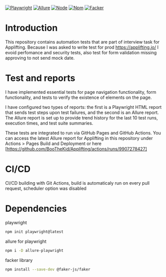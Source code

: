 

[![Playwright](https://img.shields.io/badge/Playwright-1.45.0-blue)](https://playwright.dev/)
[![Allure](https://img.shields.io/badge/Allure-2.29.0-blue)](https://docs.qameta.io/allure/)
[![Node](https://img.shields.io/badge/Node-20.14.0-green)](https://nodejs.org/en/)
[![Npm](https://img.shields.io/badge/Npm-10.8.1-green)](https://www.npmjs.com/)
[![Facker](https://img.shields.io/badge/Facker-blue)](https://https://fakerjs.dev/)

# Introduction

This repository contains automation tests that are part of interview task for Applifting. Because I was asked to write test for prod https://applifting.io/ I evoid perfomance and security tests, also test for form validation missing approving to not send mock date.

# Test and reports

I have implemented essential tests for page navigation functionality, form functionality, and tests to verify the existence of elements on the page.

I have configured two types of reports: the first is a Playwright HTML report that sends test steps upon test failures, and the second is an Allure report. The Allure report is set up to provide trend history for the last 10 test runs, execution times, and test suite summaries.

These tests are integrated to run via GitHub Pages and GitHub Actions. You can access the latest Allure report for Applifting in this repository under Actions > Pages Build and Deployment or here [https://github.com/BooTheKid/Applifting/actions/runs/9907278427]


# CI/CD

CI/CD building with Git Actions, build is automaticaly run on every pull request, scheduler option was disabled



# Dependencies

playwright

```bash
npm init playwright@latest
```

allure for playwright

```bash
npm i -D allure-playwright
```

facker library

```bash
npm install --save-dev @faker-js/faker
```


